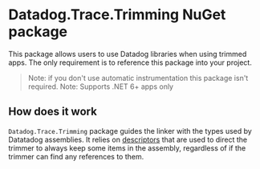 # Datadog.Trace.Trimming NuGet package

This package allows users to use Datadog libraries when using trimmed apps. The only requirement is to reference this package into your project.

> Note: if you don't use automatic instrumentation this package isn't required.
> Note: Supports .NET 6+ apps only

## How does it work

`Datadog.Trace.Trimming` package guides the linker with the types used by Datatadog assemblies. It relies on [descriptors](https://github.com/dotnet/runtime/blob/main/docs/tools/illink/data-formats.md) that are used to direct the trimmer to always keep some items in the assembly, regardless of if the trimmer can find any references to them.
